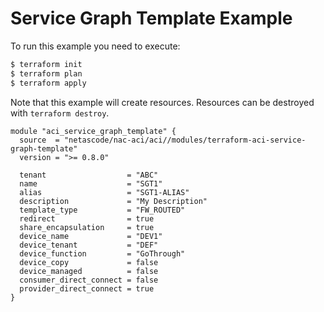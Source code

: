 <!-- BEGIN_TF_DOCS -->
# Service Graph Template Example

To run this example you need to execute:

```bash
$ terraform init
$ terraform plan
$ terraform apply
```

Note that this example will create resources. Resources can be destroyed with `terraform destroy`.

```hcl
module "aci_service_graph_template" {
  source  = "netascode/nac-aci/aci//modules/terraform-aci-service-graph-template"
  version = ">= 0.8.0"

  tenant                  = "ABC"
  name                    = "SGT1"
  alias                   = "SGT1-ALIAS"
  description             = "My Description"
  template_type           = "FW_ROUTED"
  redirect                = true
  share_encapsulation     = true
  device_name             = "DEV1"
  device_tenant           = "DEF"
  device_function         = "GoThrough"
  device_copy             = false
  device_managed          = false
  consumer_direct_connect = false
  provider_direct_connect = true
}
```
<!-- END_TF_DOCS -->